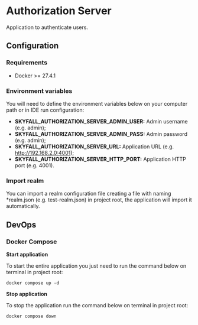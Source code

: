 # Authorization Server

Application to authenticate users.

## Configuration

### Requirements

- Docker >= 27.4.1

### Environment variables

You will need to define the environment variables below on your computer path or in IDE run configuration:

- **SKYFALL_AUTHORIZATION_SERVER_ADMIN_USER:** Admin username (e.g. admin);
- **SKYFALL_AUTHORIZATION_SERVER_ADMIN_PASS:** Admin password (e.g. admin);
- **SKYFALL_AUTHORIZATION_SERVER_URL:** Application URL (e.g. http://192.168.2.0:4001);
- **SKYFALL_AUTHORIZATION_SERVER_HTTP_PORT:** Application HTTP port (e.g. 4001).

### Import realm

You can import a realm configuration file creating a file with naming \*realm.json (e.g. test-realm.json) in project root, the application will import it automatically.

## DevOps

### Docker Compose

**Start application**

To start the entire application you just need to run the command below on terminal in project root:

```shell
docker compose up -d
```

**Stop application**

To stop the application run the command below on terminal in project root:

```shell
docker compose down
```

